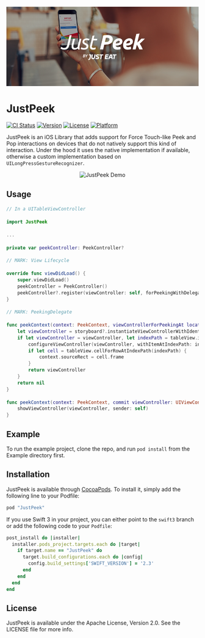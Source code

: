<p align="center"><img src="just_peek_banner.png?raw=true" alt="JustPeek Banner" /></p>

# JustPeek

[![CI Status](http://img.shields.io/travis/justeat/JustPeek.svg?style=flat)](https://travis-ci.org/justeat/JustPeek)
[![Version](https://img.shields.io/cocoapods/v/JustPeek.svg?style=flat)](http://cocoapods.org/pods/JustPeek)
[![License](https://img.shields.io/cocoapods/l/JustPeek.svg?style=flat)](http://cocoapods.org/pods/JustPeek)
[![Platform](https://img.shields.io/cocoapods/p/JustPeek.svg?style=flat)](http://cocoapods.org/pods/JustPeek)

JustPeek is an iOS Library that adds support for Force Touch-like Peek and Pop interactions on devices that do not natively support this kind of interaction. Under the hood it uses the native implementation if available, otherwise a custom implementation based on `UILongPressGestureRecognizer`.

<p align="center"><img src="https://github.com/justeat/JustPeek/blob/master/just_peek_demo.gif?raw=true" alt="JustPeek Demo"  width="320px" height="568px" /></p>

## Usage

```swift
// In a UITableViewController

import JustPeek

...

private var peekController: PeekController?

// MARK: View Lifecycle

override func viewDidLoad() {
    super.viewDidLoad()
    peekController = PeekController()
    peekController?.register(viewController: self, forPeekingWithDelegate: self, sourceView: tableView)
}

// MARK: PeekingDelegate

func peekContext(context: PeekContext, viewControllerForPeekingAt location: CGPoint) -> UIViewController? {
    let viewController = storyboard?.instantiateViewControllerWithIdentifier("DestinationViewController")
    if let viewController = viewController, let indexPath = tableView.indexPathForRowAtPoint(location) {
        configureViewController(viewController, withItemAtIndexPath: indexPath)
        if let cell = tableView.cellForRowAtIndexPath(indexPath) {
            context.sourceRect = cell.frame
        }
        return viewController
    }
    return nil
}

func peekContext(context: PeekContext, commit viewController: UIViewController) {
    showViewController(viewController, sender: self)
}
```

## Example

To run the example project, clone the repo, and run `pod install` from the Example directory first.

## Installation

JustPeek is available through [CocoaPods](http://cocoapods.org). To install it, simply add the following line to your Podfile:

```ruby
pod "JustPeek"
```

If you use Swift 3 in your project, you can either point to the `swift3` branch or add the following code to your `Podfile`:

```ruby
post_install do |installer|
  installer.pods_project.targets.each do |target|
    if target.name == "JustPeek" do
      target.build_configurations.each do |config|
        config.build_settings['SWIFT_VERSION'] = '2.3'
      end
    end
  end
end
```

## License

JustPeek is available under the Apache License, Version 2.0. See the LICENSE file for more info.
